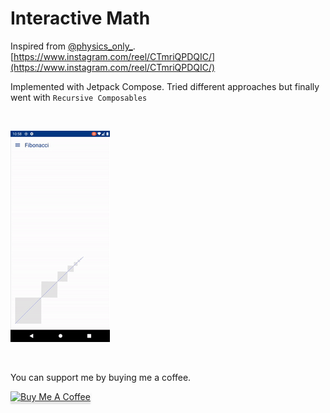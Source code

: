 # Interactive Math

Inspired from [@physics_only_](https://www.instagram.com/physics_only_/).<br>
[https://www.instagram.com/reel/CTmriQPDQIC/](https://www.instagram.com/reel/CTmriQPDQIC/)

Implemented with Jetpack Compose. Tried different approaches but finally went with `Recursive Composables`
<br>

<br>

![Fibonacci](./example/fibonacci.gif)

<br>

You can support me by buying me a coffee.

<a href="https://www.buymeacoffee.com/msLalith" target="_blank"><img src="https://www.buymeacoffee.com/assets/img/custom_images/orange_img.png" alt="Buy Me A Coffee" style="height: 41px !important;width: 174px !important;box-shadow: 0px 3px 2px 0px rgba(190, 190, 190, 0.5) !important;-webkit-box-shadow: 0px 3px 2px 0px rgba(190, 190, 190, 0.5) !important;" ></a>
